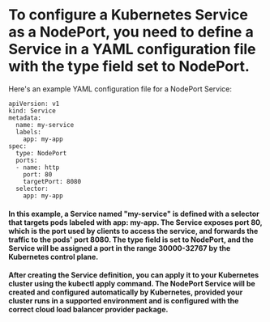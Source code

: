 # To configure a Kubernetes Service as a NodePort, you need to define a Service in a YAML configuration file with the type field set to NodePort. 

Here's an example YAML configuration file for a NodePort Service:
```
apiVersion: v1
kind: Service
metadata:
  name: my-service
  labels:
    app: my-app
spec:
  type: NodePort
  ports:
  - name: http
    port: 80
    targetPort: 8080
  selector:
    app: my-app
```

#### In this example, a Service named "my-service" is defined with a selector that targets pods labeled with app: my-app. The Service exposes port 80, which is the port used by clients to access the service, and forwards the traffic to the pods' port 8080. The type field is set to NodePort, and the Service will be assigned a port in the range 30000-32767 by the Kubernetes control plane.

#### After creating the Service definition, you can apply it to your Kubernetes cluster using the kubectl apply command. The NodePort Service will be created and configured automatically by Kubernetes, provided your cluster runs in a supported environment and is configured with the correct cloud load balancer provider package.
